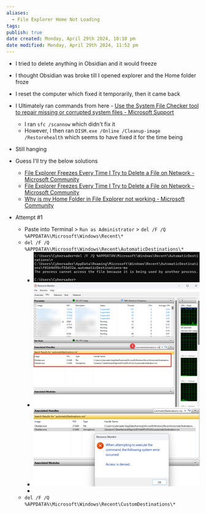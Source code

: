 ```yaml
---
aliases:
  - File Explorer Home Not Loading
tags: 
publish: true
date created: Monday, April 29th 2024, 10:10 pm
date modified: Monday, April 29th 2024, 11:52 pm
---
```


- I tried to delete anything in Obsidian and it would freeze
- I thought Obsidian was broke till I opened explorer and the Home folder froze
- I reset the computer which fixed it temporarily, then it came back

- I Ultimately ran commands from here - [Use the System File Checker tool to repair missing or corrupted system files - Microsoft Support](https://support.microsoft.com/en-us/topic/use-the-system-file-checker-tool-to-repair-missing-or-corrupted-system-files-79aa86cb-ca52-166a-92a3-966e85d4094e) 
	- I ran `sfc /scannow` which didn't fix it
	- However, I then ran `DISM.exe /Online /Cleanup-image /Restorehealth` which seems to have fixed it for the time being
- Still hanging

- Guess I'll try the below solutions
	- [File Explorer Freezes Every Time I Try to Delete a File on Network - Microsoft Community](https://answers.microsoft.com/en-us/windows/forum/all/file-explorer-freezes-every-time-i-try-to-delete-a/95dc1a91-6a28-487a-8741-5569226e9a36) 
	- [File Explorer Freezes Every Time I Try to Delete a File on Network - Microsoft Community](https://answers.microsoft.com/en-us/windows/forum/all/file-explorer-freezes-every-time-i-try-to-delete-a/95dc1a91-6a28-487a-8741-5569226e9a36)
	- [Why is my Home Folder in File Explorer not working - Microsoft Community](https://answers.microsoft.com/en-us/windows/forum/all/why-is-my-home-folder-in-file-explorer-not-working/575a8531-1c74-4042-bff3-3ae3bce5fad4) 
- Attempt #1
	- Paste into Terminal > `Run as Administrator` > `del /F /Q %APPDATA%\Microsoft\Windows\Recent\*`
	- `del /F /Q %APPDATA%\Microsoft\Windows\Recent\AutomaticDestinations\*`
		- ![](_attachments/Obsidian%20Delete%20Hanging/IMG-20240429235332238.png)
		- ![](_attachments/Obsidian%20Delete%20Hanging/IMG-20240429235332296.png)
		- ![](_attachments/Obsidian%20Delete%20Hanging/IMG-20240429235332243.png)
		- 
	- `del /F /Q %APPDATA%\Microsoft\Windows\Recent\CustomDestinations\*`